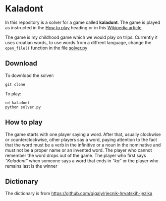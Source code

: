 # Kaladont

In this repository is a solver for a game called **kaladont**. The game is played as instructed in the [How to play](#How-to-play) heading or in this [Wikipedia article](https://en.wikipedia.org/wiki/Kaladont).

The game is my childhood game which we would play on trips. Currently it uses croatian words, to use words from a diffrent language, change the `open_file()` function in the file [solver.py](solver.py)

## Download

To download the solver:

```
git clone
```

To play:

```
cd kaladont
python solver.py
```

## How to play

The game starts with one player saying a word. After that, usually clockwise or counterclockwise, other players say a word, paying attention to the fact that the word must be a verb in the infinitive or a noun in the nominative and must not be a proper name or an invented word. The player who cannot remember the word drops out of the game. The player who first says _“Kaladont”_ when someone says a word that ends in _“ka”_ or the player who remains last is the winner

## Dictionary

The dictionary is from https://github.com/gigaly/rjecnik-hrvatskih-jezika
